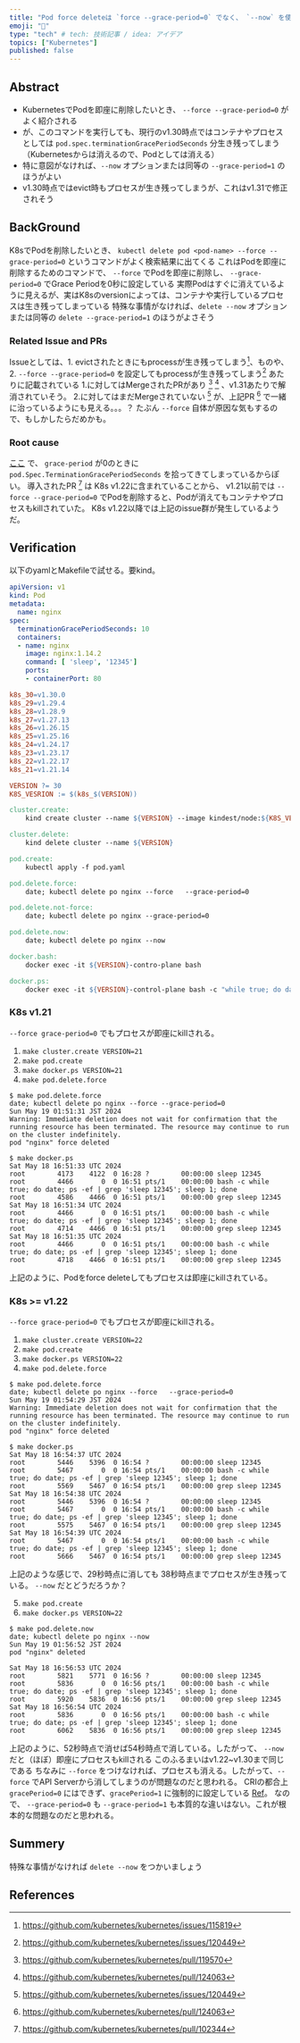```yaml
---
title: "Pod force deleteは `force --grace-period=0` でなく、 `--now` を使おうという話"
emoji: "🌸"
type: "tech" # tech: 技術記事 / idea: アイデア
topics: ["Kubernetes"]
published: false
---
```


## Abstract

* KubernetesでPodを即座に削除したいとき、 `--force --grace-period=0` がよく紹介される
* が、このコマンドを実行しても、現行のv1.30時点ではコンテナやプロセスとしては `pod.spec.terminationGracePeriodSeconds` 分生き残ってしまう（Kubernetesからは消えるので、Podとしては消える）
* 特に意図がなければ、`--now` オプションまたは同等の `--grace-period=1` のほうがよい
* v1.30時点ではevict時もプロセスが生き残ってしまうが、これはv1.31で修正されそう

## BackGround

K8sでPodを削除したいとき、 `kubectl delete pod <pod-name> --force --grace-period=0` というコマンドがよく検索結果に出てくる
これはPodを即座に削除するためのコマンドで、 `--force` でPodを即座に削除し、 `--grace-period=0` でGrace Periodを0秒に設定している
実際Podはすぐに消えているように見えるが、実はK8sのversionによっては、コンテナや実行しているプロセスは生き残ってしまっている
特殊な事情がなければ、`delete --now` オプションまたは同等の `delete --grace-period=1` のほうがよさそう

### Related Issue and PRs

Issueとしては、1. evictされたときにもprocessが生き残ってしまう[^115819]、ものや、 2. `--force --grace-period=0` を設定してもprocessが生き残ってしまう[^120449] あたりに記載されている
1.に対してはMergeされたPRがあり [^119570] [^124063] 、v1.31あたりで解消されていそう。
2.に対してはまだMergeされていない [^120449] が、上記PR [^124063] で一緒に治っているようにも見える。。。？
たぶん `--force` 自体が原因な気もするので、もしかしたらだめかも。

### Root cause

[ここ](https://github.com/kubernetes/kubernetes/blob/227c2e7c2b2c05a9c8b2885460e28e4da25cf558/pkg/kubelet/pod_workers.go#L998-L1000) で、 `grace-period` が0のときに `pod.Spec.TerminationGracePeriodSeconds` を拾ってきてしまっているからぽい。
導入されたPR [^102344] は K8s v1.22に含まれていることから、 v1.21以前では `--force --grace-period=0` でPodを削除すると、Podが消えてもコンテナやプロセスもkillされていた。
K8s v1.22以降では上記のissue群が発生しているようだ。

## Verification

以下のyamlとMakefileで試せる。要kind。

```yaml
apiVersion: v1
kind: Pod
metadata:
  name: nginx
spec:
  terminationGracePeriodSeconds: 10
  containers:
  - name: nginx
    image: nginx:1.14.2
    command: [ 'sleep', '12345']
    ports:
    - containerPort: 80
```

```Makefile
k8s_30=v1.30.0
k8s_29=v1.29.4
k8s_28=v1.28.9
k8s_27=v1.27.13
k8s_26=v1.26.15
k8s_25=v1.25.16
k8s_24=v1.24.17
k8s_23=v1.23.17
k8s_22=v1.22.17
k8s_21=v1.21.14

VERSION ?= 30
K8S_VESRION := $(k8s_$(VERSION))

cluster.create:
	kind create cluster --name ${VERSION} --image kindest/node:${K8S_VESRION}

cluster.delete:
	kind delete cluster --name ${VERSION}

pod.create:
	kubectl apply -f pod.yaml

pod.delete.force:
	date; kubectl delete po nginx --force	--grace-period=0

pod.delete.not-force:
	date; kubectl delete po nginx --grace-period=0

pod.delete.now:
	date; kubectl delete po nginx --now

docker.bash:
	docker exec -it ${VERSION}-contro-plane bash

docker.ps:
	docker exec -it ${VERSION}-control-plane bash -c "while true; do date; ps -ef | grep 'sleep 12345'; sleep 1; done"
```

### K8s v1.21

`--force grace-period=0` でもプロセスが即座にkillされる。

1. `make cluster.create VERSION=21`
2. `make pod.create`
3. `make docker.ps VERSION=21`
4. `make pod.delete.force`

```console
$ make pod.delete.force
date; kubectl delete po nginx --force --grace-period=0
Sun May 19 01:51:31 JST 2024
Warning: Immediate deletion does not wait for confirmation that the running resource has been terminated. The resource may continue to run on the cluster indefinitely.
pod "nginx" force deleted
```

```console
$ make docker.ps
Sat May 18 16:51:33 UTC 2024
root        4173    4122  0 16:28 ?        00:00:00 sleep 12345
root        4466       0  0 16:51 pts/1    00:00:00 bash -c while true; do date; ps -ef | grep 'sleep 12345'; sleep 1; done
root        4586    4466  0 16:51 pts/1    00:00:00 grep sleep 12345
Sat May 18 16:51:34 UTC 2024
root        4466       0  0 16:51 pts/1    00:00:00 bash -c while true; do date; ps -ef | grep 'sleep 12345'; sleep 1; done
root        4714    4466  0 16:51 pts/1    00:00:00 grep sleep 12345
Sat May 18 16:51:35 UTC 2024
root        4466       0  0 16:51 pts/1    00:00:00 bash -c while true; do date; ps -ef | grep 'sleep 12345'; sleep 1; done
root        4718    4466  0 16:51 pts/1    00:00:00 grep sleep 12345
```

上記のように、Podをforce deleteしてもプロセスは即座にkillされている。

### K8s >= v1.22

`--force grace-period=0` でもプロセスが即座にkillされる。

1. `make cluster.create VERSION=22`
2. `make pod.create`
3. `make docker.ps VERSION=22`
4. `make pod.delete.force`

```console
$ make pod.delete.force
date; kubectl delete po nginx --force   --grace-period=0
Sun May 19 01:54:29 JST 2024
Warning: Immediate deletion does not wait for confirmation that the running resource has been terminated. The resource may continue to run on the cluster indefinitely.
pod "nginx" force deleted
```

```console
$ make docker.ps
Sat May 18 16:54:37 UTC 2024
root        5446    5396  0 16:54 ?        00:00:00 sleep 12345
root        5467       0  0 16:54 pts/1    00:00:00 bash -c while true; do date; ps -ef | grep 'sleep 12345'; sleep 1; done
root        5569    5467  0 16:54 pts/1    00:00:00 grep sleep 12345
Sat May 18 16:54:38 UTC 2024
root        5446    5396  0 16:54 ?        00:00:00 sleep 12345
root        5467       0  0 16:54 pts/1    00:00:00 bash -c while true; do date; ps -ef | grep 'sleep 12345'; sleep 1; done
root        5575    5467  0 16:54 pts/1    00:00:00 grep sleep 12345
Sat May 18 16:54:39 UTC 2024
root        5467       0  0 16:54 pts/1    00:00:00 bash -c while true; do date; ps -ef | grep 'sleep 12345'; sleep 1; done
root        5666    5467  0 16:54 pts/1    00:00:00 grep sleep 12345
```

上記のような感じで、29秒時点に消しても 38秒時点までプロセスが生き残っている。 `--now` だとどうだろうか？

5. `make pod.create`
6. `make docker.ps VERSION=22`

```console
$ make pod.delete.now
date; kubectl delete po nginx --now
Sun May 19 01:56:52 JST 2024
pod "nginx" deleted
```

```console
Sat May 18 16:56:53 UTC 2024
root        5821    5771  0 16:56 ?        00:00:00 sleep 12345
root        5836       0  0 16:56 pts/1    00:00:00 bash -c while true; do date; ps -ef | grep 'sleep 12345'; sleep 1; done
root        5920    5836  0 16:56 pts/1    00:00:00 grep sleep 12345
Sat May 18 16:56:54 UTC 2024
root        5836       0  0 16:56 pts/1    00:00:00 bash -c while true; do date; ps -ef | grep 'sleep 12345'; sleep 1; done
root        6062    5836  0 16:56 pts/1    00:00:00 grep sleep 12345
```

上記のように、52秒時点で消せば54秒時点で消している。したがって、 `--now` だと（ほぼ）即座にプロセスもkillされる
このふるまいはv1.22~v1.30まで同じである
ちなみに `--force` をつけなければ、プロセスも消える。したがって、`--force` でAPI Serverから消してしまうのが問題なのだと思われる。
CRIの都合上 `gracePeriod=0` にはできず、`gracePeriod=1` に強制的に設定している [Ref](https://github.com/kubernetes/kubernetes/blob/a31030543c47aac36cf323b885cfb6d8b0a2435f/pkg/kubelet/pod_workers.go#L1004-L1007)。
なので、 `--grace-period=0` も `--grace-period=1` も本質的な違いはない。これが根本的な問題なのだと思われる。

## Summery

特殊な事情がなければ `delete --now` をつかいましょう

## References

[^115819]: <https://github.com/kubernetes/kubernetes/issues/115819>
[^120449]: <https://github.com/kubernetes/kubernetes/issues/120449>
[^124063]: <https://github.com/kubernetes/kubernetes/pull/124063>
[^119570]: <https://github.com/kubernetes/kubernetes/pull/119570>
[^120451]: <https://github.com/kubernetes/kubernetes/pull/120451>
[^108741]: <https://github.com/kubernetes/kubernetes/issues/108741>
[^102344]: <https://github.com/kubernetes/kubernetes/pull/102344>
